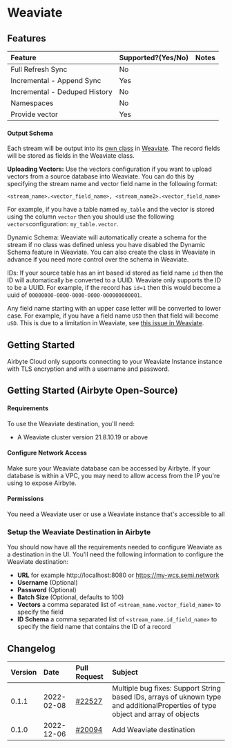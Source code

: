 # Weaviate

## Features

| Feature | Supported?\(Yes/No\) | Notes |
| :--- | :--- | :--- |
| Full Refresh Sync | No |  |
| Incremental - Append Sync | Yes |  |
| Incremental - Deduped History | No |  |
| Namespaces | No |  |
| Provide vector | Yes |  |

#### Output Schema

Each stream will be output into its [own class](https://weaviate.io/developers/weaviate/current/core-knowledge/basics.html#class-collections) in [Weaviate](https://weaviate.io). The record fields will be stored as fields
in the Weaviate class.

**Uploading Vectors:** Use the vectors configuration if you want to upload
vectors from a source database into Weaviate. You can do this by specifying
the stream name and vector field name in the following format:
```
<stream_name>.<vector_field_name>, <stream_name2>.<vector_field_name>
```
For example, if you have a table named `my_table` and the vector is stored using the column `vector` then
you should use the following `vectors`configuration: `my_table.vector`.

Dynamic Schema: Weaviate will automatically create a schema for the stream if no class was defined unless
you have disabled the Dynamic Schema feature in Weaviate. You can also create the class in Weaviate in advance
if you need more control over the schema in Weaviate. 

IDs: If your source table has an int based id stored as field name `id` then the
ID will automatically be converted to a UUID. Weaviate only supports the ID to be a UUID.
For example, if the record has `id=1` then this would become a uuid of
`00000000-0000-0000-0000-000000000001`.

Any field name starting with an upper case letter will be converted to lower case. For example,
if you have a field name `USD` then that field will become `uSD`. This is due to a limitation
in Weaviate, see [this issue in Weaviate](https://github.com/semi-technologies/weaviate/issues/2438).

## Getting Started

Airbyte Cloud only supports connecting to your Weaviate Instance instance with TLS encryption and with a username and
password.

## Getting Started \(Airbyte Open-Source\)

#### Requirements

To use the Weaviate destination, you'll need:

* A Weaviate cluster version 21.8.10.19 or above

#### Configure Network Access

Make sure your Weaviate database can be accessed by Airbyte. If your database is within a VPC, you may need to allow access from the IP you're using to expose Airbyte.

#### **Permissions**

You need a Weaviate user or use a Weaviate instance that's accessible to all


### Setup the Weaviate Destination in Airbyte

You should now have all the requirements needed to configure Weaviate as a destination in the UI. You'll need the following information to configure the Weaviate destination:

* **URL** for example http://localhost:8080 or https://my-wcs.semi.network
* **Username** (Optional)
* **Password** (Optional)
* **Batch Size** (Optional, defaults to 100)
* **Vectors** a comma separated list of `<stream_name.vector_field_name>` to specify the field
* **ID Schema** a comma separated list of `<stream_name.id_field_name>` to specify the field
  name that contains the ID of a record


## Changelog

| Version | Date       | Pull Request | Subject                                      |
|:--------|:-----------| :--- |:---------------------------------------------|
| 0.1.1   | 2022-02-08 | [\#22527](https://github.com/airbytehq/airbyte/pull/22527) | Multiple bug fixes: Support String based IDs, arrays of uknown type and additionalProperties of type object and array of objects|
| 0.1.0   | 2022-12-06 | [\#20094](https://github.com/airbytehq/airbyte/pull/20094) | Add Weaviate destination |

